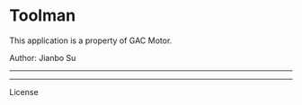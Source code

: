 Toolman
========================

This application is a property of GAC Motor.

Author: Jianbo Su

________________________


________________________

License
